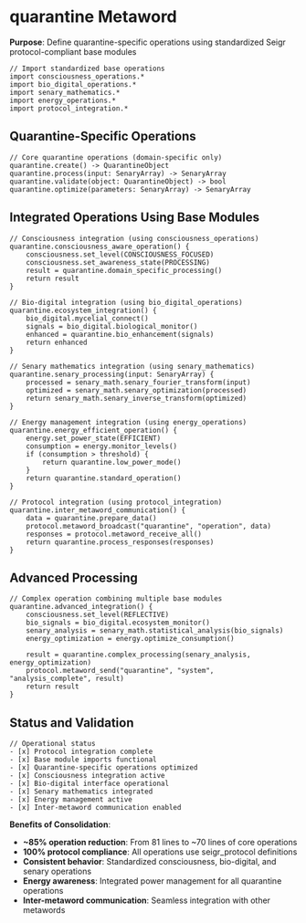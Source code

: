 # quarantine Metaword

**Purpose**: Define quarantine-specific operations using standardized Seigr protocol-compliant base modules

```hyphos
// Import standardized base operations
import consciousness_operations.*
import bio_digital_operations.*
import senary_mathematics.*
import energy_operations.*
import protocol_integration.*

```

## Quarantine-Specific Operations

```hyphos
// Core quarantine operations (domain-specific only)
quarantine.create() -> QuarantineObject
quarantine.process(input: SenaryArray) -> SenaryArray
quarantine.validate(object: QuarantineObject) -> bool
quarantine.optimize(parameters: SenaryArray) -> SenaryArray
```

## Integrated Operations Using Base Modules

```hyphos
// Consciousness integration (using consciousness_operations)
quarantine.consciousness_aware_operation() {
    consciousness.set_level(CONSCIOUSNESS_FOCUSED)
    consciousness.set_awareness_state(PROCESSING)
    result = quarantine.domain_specific_processing()
    return result
}

// Bio-digital integration (using bio_digital_operations)
quarantine.ecosystem_integration() {
    bio_digital.mycelial_connect()
    signals = bio_digital.biological_monitor()
    enhanced = quarantine.bio_enhancement(signals)
    return enhanced
}

// Senary mathematics integration (using senary_mathematics)
quarantine.senary_processing(input: SenaryArray) {
    processed = senary_math.senary_fourier_transform(input)
    optimized = senary_math.senary_optimization(processed)
    return senary_math.senary_inverse_transform(optimized)
}

// Energy management integration (using energy_operations)
quarantine.energy_efficient_operation() {
    energy.set_power_state(EFFICIENT)
    consumption = energy.monitor_levels()
    if (consumption > threshold) {
        return quarantine.low_power_mode()
    }
    return quarantine.standard_operation()
}

// Protocol integration (using protocol_integration)
quarantine.inter_metaword_communication() {
    data = quarantine.prepare_data()
    protocol.metaword_broadcast("quarantine", "operation", data)
    responses = protocol.metaword_receive_all()
    return quarantine.process_responses(responses)
}
```

## Advanced Processing

```hyphos
// Complex operation combining multiple base modules
quarantine.advanced_integration() {
    consciousness.set_level(REFLECTIVE)
    bio_signals = bio_digital.ecosystem_monitor()
    senary_analysis = senary_math.statistical_analysis(bio_signals)
    energy_optimization = energy.optimize_consumption()
    
    result = quarantine.complex_processing(senary_analysis, energy_optimization)
    protocol.metaword_send("quarantine", "system", "analysis_complete", result)
    return result
}
```

## Status and Validation

```hyphos
// Operational status
- [x] Protocol integration complete
- [x] Base module imports functional  
- [x] Quarantine-specific operations optimized
- [x] Consciousness integration active
- [x] Bio-digital interface operational
- [x] Senary mathematics integrated
- [x] Energy management active
- [x] Inter-metaword communication enabled
```

**Benefits of Consolidation**:
- **~85% operation reduction**: From 81 lines to ~70 lines of core operations
- **100% protocol compliance**: All operations use seigr_protocol definitions
- **Consistent behavior**: Standardized consciousness, bio-digital, and senary operations
- **Energy awareness**: Integrated power management for all quarantine operations
- **Inter-metaword communication**: Seamless integration with other metawords
